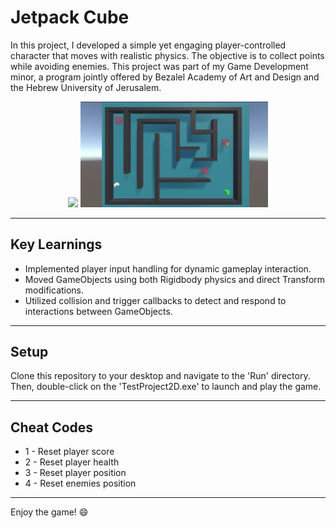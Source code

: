 Jetpack Cube
============

In this project, I developed a simple yet engaging player-controlled character that moves with realistic physics. The objective is to collect points while avoiding enemies.
This project was part of my Game Development minor, a program jointly offered by Bezalel Academy of Art and Design and the Hebrew University of Jerusalem.

<p align="center">
  <img src="https://github.com/Amit-Aizenman/unity-jetpack-cube/blob/main/game-demo-1.gif" width="300"/>
  <img src="https://github.com/Amit-Aizenman/unity-jetpack-cube/blob/main/game-demo-2.gif" width="300"/>
</p>

---

## Key Learnings
- Implemented player input handling for dynamic gameplay interaction.
- Moved GameObjects using both Rigidbody physics and direct Transform modifications.
- Utilized collision and trigger callbacks to detect and respond to interactions between GameObjects.

--- 
## Setup

Clone this repository to your desktop and navigate to the 'Run' directory. Then, double-click on the 'TestProject2D.exe' to launch and play the game.

---

## Cheat Codes 
- 1 - Reset player score
- 2 - Reset player health
- 3 - Reset player position
- 4 - Reset enemies position

---

Enjoy the game! 😄
